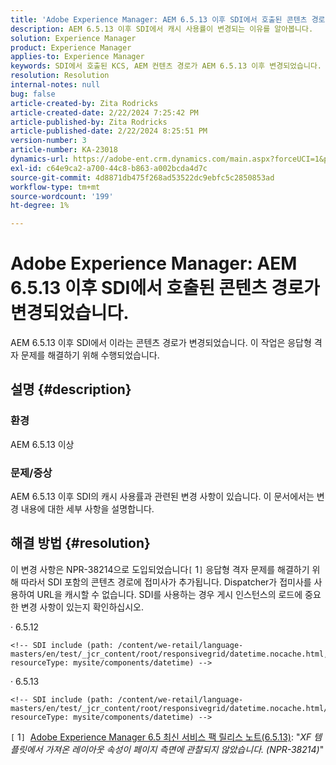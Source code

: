 ```yaml
---
title: 'Adobe Experience Manager: AEM 6.5.13 이후 SDI에서 호출된 콘텐츠 경로가 변경되었습니다.'
description: AEM 6.5.13 이후 SDI에서 캐시 사용률이 변경되는 이유를 알아봅니다.
solution: Experience Manager
product: Experience Manager
applies-to: Experience Manager
keywords: SDI에서 호출된 KCS, AEM 컨텐츠 경로가 AEM 6.5.13 이후 변경되었습니다.
resolution: Resolution
internal-notes: null
bug: false
article-created-by: Zita Rodricks
article-created-date: 2/22/2024 7:25:42 PM
article-published-by: Zita Rodricks
article-published-date: 2/22/2024 8:25:51 PM
version-number: 3
article-number: KA-23018
dynamics-url: https://adobe-ent.crm.dynamics.com/main.aspx?forceUCI=1&pagetype=entityrecord&etn=knowledgearticle&id=64c15a26-b8d1-ee11-9079-6045bd0061cb
exl-id: c64e9ca2-a700-44c8-b863-a002bcda4d7c
source-git-commit: 4d8871db475f268ad53522dc9ebfc5c2850853ad
workflow-type: tm+mt
source-wordcount: '199'
ht-degree: 1%

---
```


# Adobe Experience Manager: AEM 6.5.13 이후 SDI에서 호출된 콘텐츠 경로가 변경되었습니다.


AEM 6.5.13 이후 SDI에서 이라는 콘텐츠 경로가 변경되었습니다. 이 작업은 응답형 격자 문제를 해결하기 위해 수행되었습니다.

## 설명 {#description}


### <b>환경</b>

AEM 6.5.13 이상

### 문제/증상

AEM 6.5.13 이후 SDI의 캐시 사용률과 관련된 변경 사항이 있습니다. 이 문서에서는 변경 내용에 대한 세부 사항을 설명합니다.


## 해결 방법 {#resolution}


이 변경 사항은 NPR-38214으로 도입되었습니다`[` 1`]`  응답형 격자 문제를 해결하기 위해 따라서 SDI 포함의 콘텐츠 경로에 접미사가 추가됩니다. Dispatcher가 접미사를 사용하여 URL을 캐시할 수 없습니다. SDI를 사용하는 경우 게시 인스턴스의 로드에 중요한 변경 사항이 있는지 확인하십시오.

· 6.5.12




```
<!-- SDI include (path: /content/we-retail/language-masters/en/test/_jcr_content/root/responsivegrid/datetime.nocache.html, resourceType: mysite/components/datetime) -->
```




· 6.5.13




```
<!-- SDI include (path: /content/we-retail/language-masters/en/test/_jcr_content/root/responsivegrid/datetime.nocache.html/mysite/components/datetime, resourceType: mysite/components/datetime) -->
```




`[` 1`]`  [Adobe Experience Manager 6.5 최신 서비스 팩 릴리스 노트(6.5.13)](https://experienceleague.adobe.com/docs/experience-manager-65/content/release-notes/service-pack/6-5-13.html): &quot;*XF 템플릿에서 가져온 레이아웃 속성이 페이지 측면에 관찰되지 않았습니다. (NPR-38214)*&quot;
